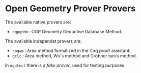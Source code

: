 # Open Geometry Prover Provers

The available native provers are:

- `ogpgddm` : OGP Geometry Deductive Database Method.

The avaliable independet provers are:

- `coqam` : Area method formalized in the Coq proof assistant;
- `gclc` : Area method, Wu's method and Gröbner basis method.

In `ogptest` there is a *fake prover*, used for testing purposes.
